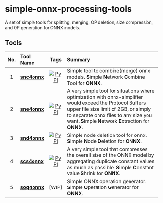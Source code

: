 # simple-onnx-processing-tools
A set of simple tools for splitting, merging, OP deletion, size compression, and OP generation for ONNX models.

## Tools

|No.|Tool Name|Tags|Summary|
|:-:|:-|:-:|:-|
|1|**[snc4onnx](https://github.com/PINTO0309/snc4onnx)**|[![PyPI](https://img.shields.io/pypi/v/snc4onnx?color=2BAF2B)](https://pypi.org/project/snc4onnx/)|Simple tool to combine(merge) onnx models. **S**imple **N**etwork **C**ombine Tool for **ONNX**.|
|2|**[sne4onnx](https://github.com/PINTO0309/sne4onnx)**|[![PyPI](https://img.shields.io/pypi/v/sne4onnx?color=2BAF2B)](https://pypi.org/project/sne4onnx/)|A very simple tool for situations where optimization with onnx-simplifier would exceed the Protocol Buffers upper file size limit of 2GB, or simply to separate onnx files to any size you want. **S**imple **N**etwork **E**xtraction for **ONNX**.|
|3|**[snd4onnx](https://github.com/PINTO0309/snd4onnx)**|[![PyPI](https://img.shields.io/pypi/v/snd4onnx?color=2BAF2B)](https://pypi.org/project/snd4onnx/)|Simple node deletion tool for onnx. **S**imple **N**ode **D**eletion for **ONNX**.|
|4|**[scs4onnx](https://github.com/PINTO0309/scs4onnx)**|[![PyPI](https://img.shields.io/pypi/v/scs4onnx?color=2BAF2B)](https://pypi.org/project/scs4onnx/)|A very simple tool that compresses the overall size of the ONNX model by aggregating duplicate constant values as much as possible. **S**imple **C**onstant value **S**hrink for **ONNX**.|
|5|**[sog4onnx](https://github.com/PINTO0309/sog4onnx)**|[WIP]|Simple ONNX operation generator. **S**imple **O**peration **G**enerator for **ONNX**.|
